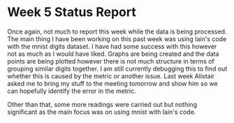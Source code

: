 # Week 5 Status Report

Once again, not much to report this week while the data is being processed. The main thing I have been working on this past week was using Iain's code with the mnist digits dataset. I have had some success with this however not as much as I would have liked. Graphs are being created and the data points are being plotted however there is not much structure in terms of grouping similar digits together. I am still currently debugging this to find out whether this is caused by the metric or another issue. Last week Alistair asked me to bring my stuff to the meeting tomorrow and show him so we can hopefully identify the error in the metric.

Other than that, some more readings were carried out but nothing significant as the main focus was on using mnist with Iain's code.
